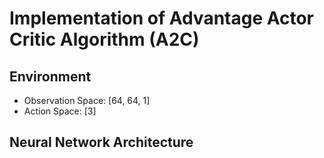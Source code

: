 # Implementation of Advantage Actor Critic Algorithm (A2C)

## Environment

 - Observation Space: [64, 64, 1]
 - Action Space: [3]

## Neural Network Architecture